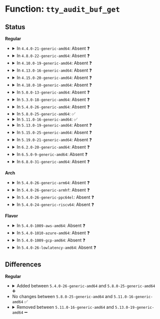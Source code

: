 # Function: <code>tty_audit_buf_get</code>

## Status
<b>Regular</b>
<ul>
<li>
<details>
<summary>In <code>4.4.0-21-generic-amd64</code>: Absent ❓</summary>

```json
{
  "name": "tty_audit_buf_get",
  "collision_type": "Unique Static",
  "inline_type": "Full",
  "funcs": [
    {
      "addr": 18446744071584011114,
      "name": "tty_audit_buf_get",
      "external": false,
      "loc": "drivers/tty/tty_audit.c:219",
      "file": "drivers/tty/tty_audit.c",
      "inline": "not declared, inlined",
      "caller_inline": [
        "drivers/tty/tty_audit.c:tty_audit_add_data"
      ],
      "caller_func": []
    }
  ],
  "symbols": []
}
```
</details>
</li>
<li>
<details>
<summary>In <code>4.8.0-22-generic-amd64</code>: Absent ❓</summary>

```json
{
  "name": "tty_audit_buf_get",
  "collision_type": "Unique Static",
  "inline_type": "Full",
  "funcs": [
    {
      "addr": 18446744071584342439,
      "name": "tty_audit_buf_get",
      "external": false,
      "loc": "drivers/tty/tty_audit.c:179",
      "file": "drivers/tty/tty_audit.c",
      "inline": "not declared, inlined",
      "caller_inline": [
        "drivers/tty/tty_audit.c:tty_audit_add_data"
      ],
      "caller_func": []
    }
  ],
  "symbols": []
}
```
</details>
</li>
<li>
<details>
<summary>In <code>4.10.0-19-generic-amd64</code>: Absent ❓</summary>

```json
{
  "name": "tty_audit_buf_get",
  "collision_type": "Unique Static",
  "inline_type": "Full",
  "funcs": [
    {
      "addr": 18446744071584524279,
      "name": "tty_audit_buf_get",
      "external": false,
      "loc": "drivers/tty/tty_audit.c:179",
      "file": "drivers/tty/tty_audit.c",
      "inline": "not declared, inlined",
      "caller_inline": [
        "drivers/tty/tty_audit.c:tty_audit_add_data"
      ],
      "caller_func": []
    }
  ],
  "symbols": []
}
```
</details>
</li>
<li>
<details>
<summary>In <code>4.13.0-16-generic-amd64</code>: Absent ❓</summary>

```json
{
  "name": "tty_audit_buf_get",
  "collision_type": "Unique Static",
  "inline_type": "Full",
  "funcs": [
    {
      "addr": 18446744071584607755,
      "name": "tty_audit_buf_get",
      "external": false,
      "loc": "drivers/tty/tty_audit.c:179",
      "file": "drivers/tty/tty_audit.c",
      "inline": "not declared, inlined",
      "caller_inline": [
        "drivers/tty/tty_audit.c:tty_audit_add_data"
      ],
      "caller_func": []
    }
  ],
  "symbols": []
}
```
</details>
</li>
<li>
<details>
<summary>In <code>4.15.0-20-generic-amd64</code>: Absent ❓</summary>

```json
{
  "name": "tty_audit_buf_get",
  "collision_type": "Unique Static",
  "inline_type": "Full",
  "funcs": [
    {
      "addr": 18446744071585020283,
      "name": "tty_audit_buf_get",
      "external": false,
      "loc": "drivers/tty/tty_audit.c:177",
      "file": "drivers/tty/tty_audit.c",
      "inline": "not declared, inlined",
      "caller_inline": [
        "drivers/tty/tty_audit.c:tty_audit_add_data"
      ],
      "caller_func": []
    }
  ],
  "symbols": []
}
```
</details>
</li>
<li>
<details>
<summary>In <code>4.18.0-10-generic-amd64</code>: Absent ❓</summary>

```json
{
  "name": "tty_audit_buf_get",
  "collision_type": "Unique Static",
  "inline_type": "Full",
  "funcs": [
    {
      "addr": 18446744071585254491,
      "name": "tty_audit_buf_get",
      "external": false,
      "loc": "drivers/tty/tty_audit.c:177",
      "file": "drivers/tty/tty_audit.c",
      "inline": "not declared, inlined",
      "caller_inline": [
        "drivers/tty/tty_audit.c:tty_audit_add_data"
      ],
      "caller_func": []
    }
  ],
  "symbols": []
}
```
</details>
</li>
<li>
<details>
<summary>In <code>5.0.0-13-generic-amd64</code>: Absent ❓</summary>

```json
{
  "name": "tty_audit_buf_get",
  "collision_type": "Unique Static",
  "inline_type": "Full",
  "funcs": [
    {
      "addr": 18446744071585373915,
      "name": "tty_audit_buf_get",
      "external": false,
      "loc": "drivers/tty/tty_audit.c:176",
      "file": "drivers/tty/tty_audit.c",
      "inline": "not declared, inlined",
      "caller_inline": [
        "drivers/tty/tty_audit.c:tty_audit_add_data"
      ],
      "caller_func": []
    }
  ],
  "symbols": []
}
```
</details>
</li>
<li>
<details>
<summary>In <code>5.3.0-18-generic-amd64</code>: Absent ❓</summary>

```json
{
  "name": "tty_audit_buf_get",
  "collision_type": "Unique Static",
  "inline_type": "Full",
  "funcs": [
    {
      "addr": 18446744071585587707,
      "name": "tty_audit_buf_get",
      "external": false,
      "loc": "drivers/tty/tty_audit.c:176",
      "file": "drivers/tty/tty_audit.c",
      "inline": "not declared, inlined",
      "caller_inline": [
        "drivers/tty/tty_audit.c:tty_audit_add_data"
      ],
      "caller_func": []
    }
  ],
  "symbols": []
}
```
</details>
</li>
<li>
<details>
<summary>In <code>5.4.0-26-generic-amd64</code>: Absent ❓</summary>

```json
{
  "name": "tty_audit_buf_get",
  "collision_type": "Unique Static",
  "inline_type": "Full",
  "funcs": [
    {
      "addr": 18446744071585728635,
      "name": "tty_audit_buf_get",
      "external": false,
      "loc": "drivers/tty/tty_audit.c:176",
      "file": "drivers/tty/tty_audit.c",
      "inline": "not declared, inlined",
      "caller_inline": [
        "drivers/tty/tty_audit.c:tty_audit_add_data"
      ],
      "caller_func": []
    }
  ],
  "symbols": []
}
```
</details>
</li>
<li>
<details>
<summary>In <code>5.8.0-25-generic-amd64</code>: ✅</summary>

```c
struct tty_audit_buf * tty_audit_buf_get()
```

```json
{
  "name": "tty_audit_buf_get",
  "collision_type": "Unique Static",
  "inline_type": "No",
  "funcs": [
    {
      "addr": 18446744071586458960,
      "name": "tty_audit_buf_get",
      "external": false,
      "loc": "drivers/tty/tty_audit.c:176",
      "file": "drivers/tty/tty_audit.c",
      "inline": "seen, unknown",
      "caller_inline": [],
      "caller_func": [
        "drivers/tty/tty_audit.c:tty_audit_add_data"
      ]
    }
  ],
  "symbols": [
    {
      "addr": 18446744071586458960,
      "name": "tty_audit_buf_get",
      "section": ".text",
      "bind": "STB_LOCAL",
      "size": 296
    }
  ]
}
```
</details>
</li>
<li>
<details>
<summary>In <code>5.11.0-16-generic-amd64</code>: ✅</summary>

```c
struct tty_audit_buf * tty_audit_buf_get()
```

```json
{
  "name": "tty_audit_buf_get",
  "collision_type": "Unique Static",
  "inline_type": "No",
  "funcs": [
    {
      "addr": 18446744071586573296,
      "name": "tty_audit_buf_get",
      "external": false,
      "loc": "drivers/tty/tty_audit.c:176",
      "file": "drivers/tty/tty_audit.c",
      "inline": "seen, unknown",
      "caller_inline": [],
      "caller_func": [
        "drivers/tty/tty_audit.c:tty_audit_add_data"
      ]
    }
  ],
  "symbols": [
    {
      "addr": 18446744071586573296,
      "name": "tty_audit_buf_get",
      "section": ".text",
      "bind": "STB_LOCAL",
      "size": 296
    }
  ]
}
```
</details>
</li>
<li>
<details>
<summary>In <code>5.13.0-19-generic-amd64</code>: Absent ❓</summary>

```json
{
  "name": "tty_audit_buf_get",
  "collision_type": "Unique Static",
  "inline_type": "Full",
  "funcs": [
    {
      "addr": 18446744071586458763,
      "name": "tty_audit_buf_get",
      "external": false,
      "loc": "drivers/tty/tty_audit.c:177",
      "file": "drivers/tty/tty_audit.c",
      "inline": "not declared, inlined",
      "caller_inline": [
        "drivers/tty/tty_audit.c:tty_audit_add_data"
      ],
      "caller_func": []
    }
  ],
  "symbols": []
}
```
</details>
</li>
<li>
<details>
<summary>In <code>5.15.0-25-generic-amd64</code>: Absent ❓</summary>

```json
{
  "name": "tty_audit_buf_get",
  "collision_type": "Unique Static",
  "inline_type": "Full",
  "funcs": [
    {
      "addr": 18446744071586985691,
      "name": "tty_audit_buf_get",
      "external": false,
      "loc": "drivers/tty/tty_audit.c:177",
      "file": "drivers/tty/tty_audit.c",
      "inline": "not declared, inlined",
      "caller_inline": [
        "drivers/tty/tty_audit.c:tty_audit_add_data"
      ],
      "caller_func": []
    }
  ],
  "symbols": []
}
```
</details>
</li>
<li>
<details>
<summary>In <code>5.19.0-21-generic-amd64</code>: Absent ❓</summary>

```json
{
  "name": "tty_audit_buf_get",
  "collision_type": "Unique Static",
  "inline_type": "Full",
  "funcs": [
    {
      "addr": 18446744071588283111,
      "name": "tty_audit_buf_get",
      "external": false,
      "loc": "drivers/tty/tty_audit.c:177",
      "file": "drivers/tty/tty_audit.c",
      "inline": "not declared, inlined",
      "caller_inline": [
        "drivers/tty/tty_audit.c:tty_audit_add_data"
      ],
      "caller_func": []
    }
  ],
  "symbols": []
}
```
</details>
</li>
<li>
<details>
<summary>In <code>6.2.0-20-generic-amd64</code>: Absent ❓</summary>

```json
{
  "name": "tty_audit_buf_get",
  "collision_type": "Unique Static",
  "inline_type": "Full",
  "funcs": [
    {
      "addr": 18446744071589698983,
      "name": "tty_audit_buf_get",
      "external": false,
      "loc": "drivers/tty/tty_audit.c:177",
      "file": "drivers/tty/tty_audit.c",
      "inline": "not declared, inlined",
      "caller_inline": [
        "drivers/tty/tty_audit.c:tty_audit_add_data"
      ],
      "caller_func": []
    }
  ],
  "symbols": []
}
```
</details>
</li>
<li>
<details>
<summary>In <code>6.5.0-9-generic-amd64</code>: Absent ❓</summary>

```json
{
  "name": "tty_audit_buf_get",
  "collision_type": "Unique Static",
  "inline_type": "Full",
  "funcs": [
    {
      "addr": 18446744071590003671,
      "name": "tty_audit_buf_get",
      "external": false,
      "loc": "drivers/tty/tty_audit.c:177",
      "file": "drivers/tty/tty_audit.c",
      "inline": "not declared, inlined",
      "caller_inline": [
        "drivers/tty/tty_audit.c:tty_audit_add_data"
      ],
      "caller_func": []
    }
  ],
  "symbols": []
}
```
</details>
</li>
<li>
<details>
<summary>In <code>6.8.0-31-generic-amd64</code>: Absent ❓</summary>

```json
{
  "name": "tty_audit_buf_get",
  "collision_type": "Unique Static",
  "inline_type": "Full",
  "funcs": [
    {
      "addr": 18446744071590342039,
      "name": "tty_audit_buf_get",
      "external": false,
      "loc": "drivers/tty/tty_audit.c:177",
      "file": "drivers/tty/tty_audit.c",
      "inline": "not declared, inlined",
      "caller_inline": [
        "drivers/tty/tty_audit.c:tty_audit_add_data"
      ],
      "caller_func": []
    }
  ],
  "symbols": []
}
```
</details>
</li>
</ul>
<b>Arch</b>
<ul>
<li>
<details>
<summary>In <code>5.4.0-26-generic-arm64</code>: Absent ❓</summary>

```json
{
  "name": "tty_audit_buf_get",
  "collision_type": "Unique Static",
  "inline_type": "Full",
  "funcs": [
    {
      "addr": 18446603336498427472,
      "name": "tty_audit_buf_get",
      "external": false,
      "loc": "drivers/tty/tty_audit.c:176",
      "file": "drivers/tty/tty_audit.c",
      "inline": "not declared, inlined",
      "caller_inline": [
        "drivers/tty/tty_audit.c:tty_audit_add_data"
      ],
      "caller_func": []
    }
  ],
  "symbols": []
}
```
</details>
</li>
<li>
<details>
<summary>In <code>5.4.0-26-generic-armhf</code>: Absent ❓</summary>

```json
{
  "name": "tty_audit_buf_get",
  "collision_type": "Unique Static",
  "inline_type": "Full",
  "funcs": [
    {
      "addr": 3231093608,
      "name": "tty_audit_buf_get",
      "external": false,
      "loc": "drivers/tty/tty_audit.c:176",
      "file": "drivers/tty/tty_audit.c",
      "inline": "not declared, inlined",
      "caller_inline": [
        "drivers/tty/tty_audit.c:tty_audit_add_data"
      ],
      "caller_func": []
    }
  ],
  "symbols": []
}
```
</details>
</li>
<li>
<details>
<summary>In <code>5.4.0-26-generic-ppc64el</code>: Absent ❓</summary>

```json
{
  "name": "tty_audit_buf_get",
  "collision_type": "Unique Static",
  "inline_type": "Full",
  "funcs": [
    {
      "addr": 13835058055291610356,
      "name": "tty_audit_buf_get",
      "external": false,
      "loc": "drivers/tty/tty_audit.c:176",
      "file": "drivers/tty/tty_audit.c",
      "inline": "not declared, inlined",
      "caller_inline": [
        "drivers/tty/tty_audit.c:tty_audit_add_data"
      ],
      "caller_func": []
    }
  ],
  "symbols": []
}
```
</details>
</li>
<li>
<details>
<summary>In <code>5.4.0-24-generic-riscv64</code>: Absent ❓</summary>

```json
{
  "name": "tty_audit_buf_get",
  "collision_type": "Unique Static",
  "inline_type": "Full",
  "funcs": [
    {
      "addr": 18446743936276078812,
      "name": "tty_audit_buf_get",
      "external": false,
      "loc": "drivers/tty/tty_audit.c:176",
      "file": "drivers/tty/tty_audit.c",
      "inline": "not declared, inlined",
      "caller_inline": [
        "drivers/tty/tty_audit.c:tty_audit_add_data"
      ],
      "caller_func": []
    }
  ],
  "symbols": []
}
```
</details>
</li>
</ul>
<b>Flavor</b>
<ul>
<li>
<details>
<summary>In <code>5.4.0-1009-aws-amd64</code>: Absent ❓</summary>

```json
{
  "name": "tty_audit_buf_get",
  "collision_type": "Unique Static",
  "inline_type": "Full",
  "funcs": [
    {
      "addr": 18446744071585489659,
      "name": "tty_audit_buf_get",
      "external": false,
      "loc": "drivers/tty/tty_audit.c:176",
      "file": "drivers/tty/tty_audit.c",
      "inline": "not declared, inlined",
      "caller_inline": [
        "drivers/tty/tty_audit.c:tty_audit_add_data"
      ],
      "caller_func": []
    }
  ],
  "symbols": []
}
```
</details>
</li>
<li>
<details>
<summary>In <code>5.4.0-1010-azure-amd64</code>: Absent ❓</summary>

```json
{
  "name": "tty_audit_buf_get",
  "collision_type": "Unique Static",
  "inline_type": "Full",
  "funcs": [
    {
      "addr": 18446744071585359499,
      "name": "tty_audit_buf_get",
      "external": false,
      "loc": "drivers/tty/tty_audit.c:176",
      "file": "drivers/tty/tty_audit.c",
      "inline": "not declared, inlined",
      "caller_inline": [
        "drivers/tty/tty_audit.c:tty_audit_add_data"
      ],
      "caller_func": []
    }
  ],
  "symbols": []
}
```
</details>
</li>
<li>
<details>
<summary>In <code>5.4.0-1009-gcp-amd64</code>: Absent ❓</summary>

```json
{
  "name": "tty_audit_buf_get",
  "collision_type": "Unique Static",
  "inline_type": "Full",
  "funcs": [
    {
      "addr": 18446744071585679035,
      "name": "tty_audit_buf_get",
      "external": false,
      "loc": "drivers/tty/tty_audit.c:176",
      "file": "drivers/tty/tty_audit.c",
      "inline": "not declared, inlined",
      "caller_inline": [
        "drivers/tty/tty_audit.c:tty_audit_add_data"
      ],
      "caller_func": []
    }
  ],
  "symbols": []
}
```
</details>
</li>
<li>
<details>
<summary>In <code>5.4.0-26-lowlatency-amd64</code>: Absent ❓</summary>

```json
{
  "name": "tty_audit_buf_get",
  "collision_type": "Unique Static",
  "inline_type": "Full",
  "funcs": [
    {
      "addr": 18446744071585787083,
      "name": "tty_audit_buf_get",
      "external": false,
      "loc": "drivers/tty/tty_audit.c:176",
      "file": "drivers/tty/tty_audit.c",
      "inline": "not declared, inlined",
      "caller_inline": [
        "drivers/tty/tty_audit.c:tty_audit_add_data"
      ],
      "caller_func": []
    }
  ],
  "symbols": []
}
```
</details>
</li>
</ul>

## Differences
<b>Regular</b>
<ul>
<li>
<details>
<summary>Added between <code>5.4.0-26-generic-amd64</code> and <code>5.8.0-25-generic-amd64</code> ➕</summary>

```c
struct tty_audit_buf * tty_audit_buf_get()
```
</details>
</li>
<li>
No changes between <code>5.8.0-25-generic-amd64</code> and <code>5.11.0-16-generic-amd64</code> ✅
</li>
<li>
<details>
<summary>Removed between <code>5.11.0-16-generic-amd64</code> and <code>5.13.0-19-generic-amd64</code> ➖</summary>

```c
struct tty_audit_buf * tty_audit_buf_get()
```
</details>
</li>
</ul>
